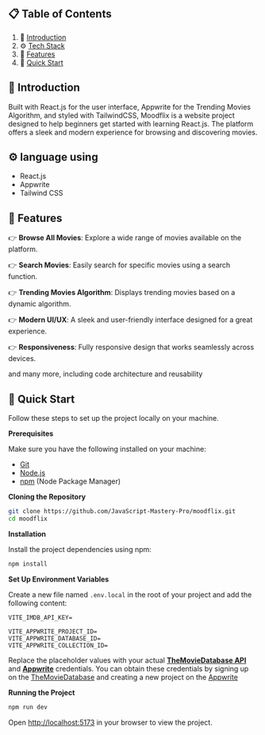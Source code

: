 ## 📋 <a name="table">Table of Contents</a>

1. 🤖 [Introduction](#introduction)
2. ⚙️ [Tech Stack](#tech-stack)
3. 🔋 [Features](#features)
4. 🤸 [Quick Start](#quick-start)


## <a name="introduction">🤖 Introduction</a>

Built with React.js for the user interface, Appwrite for the Trending Movies Algorithm, and styled with TailwindCSS, Moodflix is a website project designed to help beginners get started with learning React.js. The platform offers a sleek and modern experience for browsing and discovering movies.


## <a name="language_using">⚙️ language using </a>

- React.js
- Appwrite
- Tailwind CSS

## <a name="features">🔋 Features</a>

👉 **Browse All Movies**: Explore a wide range of movies available on the platform.

👉 **Search Movies**: Easily search for specific movies using a search function.

👉 **Trending Movies Algorithm**: Displays trending movies based on a dynamic algorithm.

👉 **Modern UI/UX**: A sleek and user-friendly interface designed for a great experience.

👉 **Responsiveness**: Fully responsive design that works seamlessly across devices.

and many more, including code architecture and reusability

## <a name="quick-start">🤸 Quick Start</a>

Follow these steps to set up the project locally on your machine.

**Prerequisites**

Make sure you have the following installed on your machine:

- [Git](https://git-scm.com/)
- [Node.js](https://nodejs.org/en)
- [npm](https://www.npmjs.com/) (Node Package Manager)

**Cloning the Repository**

```bash
git clone https://github.com/JavaScript-Mastery-Pro/moodflix.git
cd moodflix
```

**Installation**

Install the project dependencies using npm:

```bash
npm install
```

**Set Up Environment Variables**

Create a new file named `.env.local` in the root of your project and add the following content:

```env
VITE_IMDB_API_KEY=

VITE_APPWRITE_PROJECT_ID=
VITE_APPWRITE_DATABASE_ID=
VITE_APPWRITE_COLLECTION_ID=
```

Replace the placeholder values with your actual **[TheMovieDatabase API](https://developer.themoviedb.org/reference/intro/getting-started)** and **[Appwrite](https://apwr.dev/JSM050)** credentials. You can obtain these credentials by signing up on the [TheMovieDatabase](https://developer.themoviedb.org/reference/intro/getting-started) and creating a new project on the [Appwrite](https://apwr.dev/JSM050)

**Running the Project**

```bash
npm run dev
```

Open [http://localhost:5173](http://localhost:5173) in your browser to view the project.
